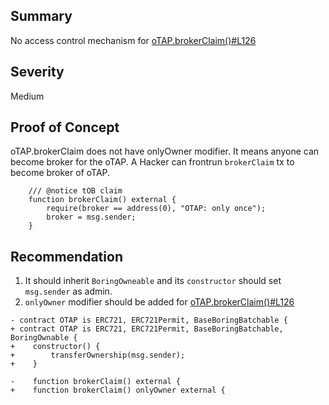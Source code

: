 ## Summary

No access control mechanism for [oTAP.brokerClaim()#L126](https://github.com/Tapioca-DAO/tap-token-audit/blob/main/contracts/options/oTAP.sol#L126)

## Severity

Medium

## Proof of Concept 

oTAP.brokerClaim does not have onlyOwner modifier.
It means anyone can become broker for the oTAP.
A Hacker can frontrun `brokerClaim` tx to become broker of oTAP.

```solidity
    /// @notice tOB claim
    function brokerClaim() external {
        require(broker == address(0), "OTAP: only once");
        broker = msg.sender;
    }
```

## Recommendation

1) It should inherit `BoringOwneable` and its `constructor` should set `msg.sender` as admin.
2) `onlyOwner` modifier should be added for [oTAP.brokerClaim()#L126](https://github.com/Tapioca-DAO/tap-token-audit/blob/main/contracts/options/oTAP.sol#L126)

```solidity
- contract OTAP is ERC721, ERC721Permit, BaseBoringBatchable {
+ contract OTAP is ERC721, ERC721Permit, BaseBoringBatchable, BoringOwnable {
+    constructor() {
+        transferOwnership(msg.sender);
+    }
```
```solidity
-    function brokerClaim() external {
+    function brokerClaim() onlyOwner external {
```